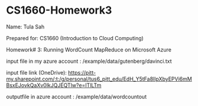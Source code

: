 # CS1660-Homework3

Name: Tula Sah

Prepared for: CS1660 (Introduction to Cloud Computing)

Homework# 3: Running WordCount MapReduce on Microsoft Azure

input file in my azure account : /example/data/gutenberg/davinci.txt

input file link (OneDrive): https://pitt-my.sharepoint.com/:t:/g/personal/tus6_pitt_edu/EdH_Y5tFa8lIpXbyEPVi6mMBsxEJovkQaXv0lkJQJEQTlw?e=ITlLTm


outputfile in azure account : /example/data/wordcountout

